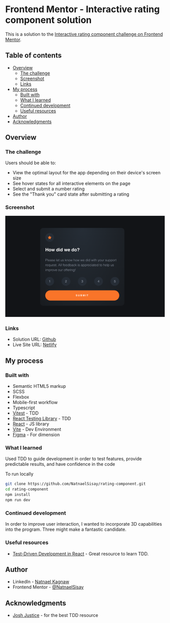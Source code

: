 # Frontend Mentor - Interactive rating component solution

This is a solution to the [Interactive rating component challenge on Frontend Mentor](https://www.frontendmentor.io/challenges/interactive-rating-component-koxpeBUmI).

## Table of contents

- [Overview](#overview)
  - [The challenge](#the-challenge)
  - [Screenshot](#screenshot)
  - [Links](#links)
- [My process](#my-process)
  - [Built with](#built-with)
  - [What I learned](#what-i-learned)
  - [Continued development](#continued-development)
  - [Useful resources](#useful-resources)
- [Author](#author)
- [Acknowledgments](#acknowledgments)

## Overview

### The challenge

Users should be able to:

- View the optimal layout for the app depending on their device's screen size
- See hover states for all interactive elements on the page
- Select and submit a number rating
- See the "Thank you" card state after submitting a rating

### Screenshot

![Desktop](./public/screenshots/desktop.png)

### Links

- Solution URL: [Github](https://github.com/NatnaelSisay/rating-component.git)
- Live Site URL: [Netlify](https://rating-component-front-end-mentor.netlify.app/)

## My process

### Built with

- Semantic HTML5 markup
- SCSS
- Flexbox
- Mobile-first workflow
- Typescript
- [Vitest](https://vitest.dev/) - TDD
- [React Testing Library](https://testing-library.com/) - TDD
- [React](https://reactjs.org/) - JS library
- [Vite](https://vitejs.dev/) - Dev Environment
- [Figma](https://www.figma.com/) - For dimension

### What I learned

Used TDD to guide development in order to test features, provide predictable results, and have confidence in the code

To run locally

```bash
git clone https://github.com/NatnaelSisay/rating-component.git
cd rating-component
npm install
npm run dev
```

### Continued development

In order to improve user interaction, I wanted to incorporate 3D capabilities into the program. Three might make a fantastic candidate.

### Useful resources

- [Test-Driven Development in React](https://www.youtube.com/playlist?list=PLXXnezSEtvNMlfJFd1Z2wilxymcOaVl9Q) - Great resource to learn TDD.

## Author

- LinkedIn - [Natnael Kagnaw](https://www.linkedin.com/in/natnael-kagnaw01/)
- Frontend Mentor - [@NatnaelSisay](https://www.frontendmentor.io/profile/NatnaelSisay)

## Acknowledgments

- [Josh Justice](https://twitter.com/CodingItWrong) - for the best TDD resource
